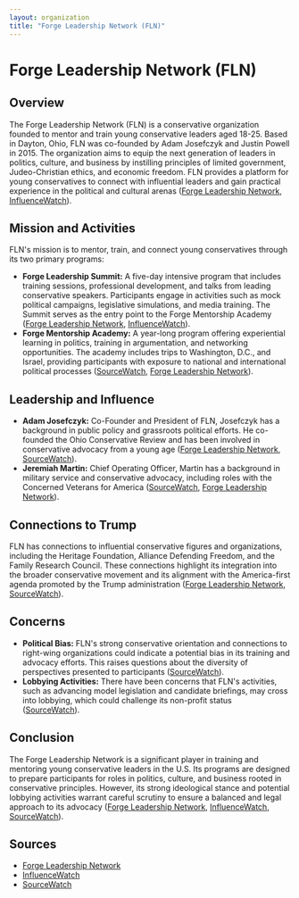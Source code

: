 ```yaml
---
layout: organization
title: "Forge Leadership Network (FLN)"
---
```


# Forge Leadership Network (FLN)

## Overview
The Forge Leadership Network (FLN) is a conservative organization founded to mentor and train young conservative leaders aged 18-25. Based in Dayton, Ohio, FLN was co-founded by Adam Josefczyk and Justin Powell in 2015. The organization aims to equip the next generation of leaders in politics, culture, and business by instilling principles of limited government, Judeo-Christian ethics, and economic freedom. FLN provides a platform for young conservatives to connect with influential leaders and gain practical experience in the political and cultural arenas ([Forge Leadership Network](https://forgeleadership.org), [InfluenceWatch](https://www.influencewatch.org)).

## Mission and Activities
FLN's mission is to mentor, train, and connect young conservatives through its two primary programs:
- **Forge Leadership Summit:** A five-day intensive program that includes training sessions, professional development, and talks from leading conservative speakers. Participants engage in activities such as mock political campaigns, legislative simulations, and media training. The Summit serves as the entry point to the Forge Mentorship Academy ([Forge Leadership Network](https://forgeleadership.org), [InfluenceWatch](https://www.influencewatch.org)).
- **Forge Mentorship Academy:** A year-long program offering experiential learning in politics, training in argumentation, and networking opportunities. The academy includes trips to Washington, D.C., and Israel, providing participants with exposure to national and international political processes ([SourceWatch](https://www.sourcewatch.org), [Forge Leadership Network](https://forgeleadership.org)).

## Leadership and Influence
- **Adam Josefczyk:** Co-Founder and President of FLN, Josefczyk has a background in public policy and grassroots political efforts. He co-founded the Ohio Conservative Review and has been involved in conservative advocacy from a young age ([Forge Leadership Network](https://forgeleadership.org), [SourceWatch](https://www.sourcewatch.org)).
- **Jeremiah Martin:** Chief Operating Officer, Martin has a background in military service and conservative advocacy, including roles with the Concerned Veterans for America ([SourceWatch](https://www.sourcewatch.org), [Forge Leadership Network](https://forgeleadership.org)).

## Connections to Trump
FLN has connections to influential conservative figures and organizations, including the Heritage Foundation, Alliance Defending Freedom, and the Family Research Council. These connections highlight its integration into the broader conservative movement and its alignment with the America-first agenda promoted by the Trump administration ([Forge Leadership Network](https://forgeleadership.org), [SourceWatch](https://www.sourcewatch.org)).

## Concerns
- **Political Bias:** FLN's strong conservative orientation and connections to right-wing organizations could indicate a potential bias in its training and advocacy efforts. This raises questions about the diversity of perspectives presented to participants ([SourceWatch](https://www.sourcewatch.org)).
- **Lobbying Activities:** There have been concerns that FLN's activities, such as advancing model legislation and candidate briefings, may cross into lobbying, which could challenge its non-profit status ([SourceWatch](https://www.sourcewatch.org)).

## Conclusion
The Forge Leadership Network is a significant player in training and mentoring young conservative leaders in the U.S. Its programs are designed to prepare participants for roles in politics, culture, and business rooted in conservative principles. However, its strong ideological stance and potential lobbying activities warrant careful scrutiny to ensure a balanced and legal approach to its advocacy ([Forge Leadership Network](https://forgeleadership.org), [InfluenceWatch](https://www.influencewatch.org), [SourceWatch](https://www.sourcewatch.org)).

## Sources
- [Forge Leadership Network](https://forgeleadership.org)
- [InfluenceWatch](https://www.influencewatch.org)
- [SourceWatch](https://www.sourcewatch.org)
